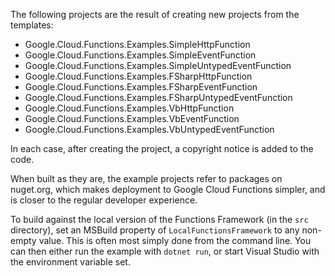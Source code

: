 The following projects are the result of creating new projects from
the templates:

- Google.Cloud.Functions.Examples.SimpleHttpFunction
- Google.Cloud.Functions.Examples.SimpleEventFunction
- Google.Cloud.Functions.Examples.SimpleUntypedEventFunction
- Google.Cloud.Functions.Examples.FSharpHttpFunction
- Google.Cloud.Functions.Examples.FSharpEventFunction
- Google.Cloud.Functions.Examples.FSharpUntypedEventFunction
- Google.Cloud.Functions.Examples.VbHttpFunction
- Google.Cloud.Functions.Examples.VbEventFunction
- Google.Cloud.Functions.Examples.VbUntypedEventFunction

In each case, after creating the project, a copyright notice is
added to the code.

When built as they are, the example projects refer to packages on
nuget.org, which makes deployment to Google Cloud Functions simpler,
and is closer to the regular developer experience.

To build against the local version of the Functions Framework (in
the `src` directory), set an MSBuild property of
`LocalFunctionsFramework` to any non-empty value. This is often most
simply done from the command line. You can then either run the
example with `dotnet run`, or start Visual Studio with the
environment variable set.
